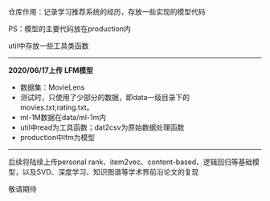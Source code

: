 仓库作用：记录学习推荐系统的经历，存放一些实现的模型代码

PS：模型的主要代码放在production内

util中存放一些工具类函数

***
**2020/06/17上传 LFM模型**
- 数据集：MovieLens
- 测试时，只使用了少部分的数据，即data一级目录下的movies.txt;rating.txt。
- ml-1M数据在data/ml-1m内
- util中read为工具函数；dat2csv为原始数据处理函数
- production中lfm为模型
***

后续将陆续上传personal rank、item2vec、content-based、逻辑回归等基础模型，以及SVD、深度学习、知识图谱等学术界前沿论文的复现

敬请期待
